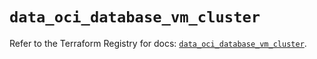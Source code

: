 # `data_oci_database_vm_cluster`

Refer to the Terraform Registry for docs: [`data_oci_database_vm_cluster`](https://registry.terraform.io/providers/oracle/oci/6.18.0/docs/data-sources/database_vm_cluster).
